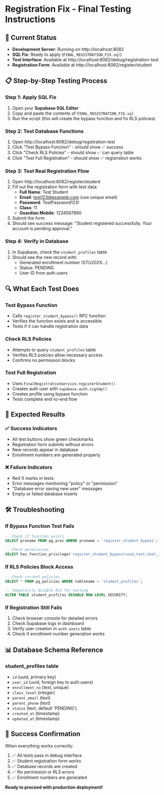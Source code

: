 # Registration Fix - Final Testing Instructions

## 🎯 Current Status
- **Development Server**: Running on http://localhost:8082
- **SQL Fix**: Ready to apply (`FINAL_REGISTRATION_FIX.sql`)
- **Test Interface**: Available at http://localhost:8082/debug/registration-test
- **Registration Form**: Available at http://localhost:8082/register/student

## 📋 Step-by-Step Testing Process

### Step 1: Apply SQL Fix
1. Open your **Supabase SQL Editor**
2. Copy and paste the contents of `FINAL_REGISTRATION_FIX.sql`
3. Run the script (this will create the bypass function and fix RLS policies)

### Step 2: Test Database Functions
1. Open http://localhost:8082/debug/registration-test
2. Click "Test Bypass Function" - should show ✅ success
3. Click "Check RLS Policies" - should show ✅ can query table
4. Click "Test Full Registration" - should show ✅ registration works

### Step 3: Test Real Registration Flow
1. Open http://localhost:8082/register/student  
2. Fill out the registration form with test data:
   - **Full Name**: Test Student
   - **Email**: test123@example.com (use unique email)
   - **Password**: TestPassword123!
   - **Class**: 11
   - **Guardian Mobile**: 1234567890
3. Submit the form
4. Should see success message: "Student registered successfully. Your account is pending approval."

### Step 4: Verify in Database
1. In Supabase, check the `student_profiles` table
2. Should see the new record with:
   - Generated enrollment number (STU202X...)
   - Status: PENDING
   - User ID from auth.users

## 🔍 What Each Test Does

### Test Bypass Function
- Calls `register_student_bypass()` RPC function
- Verifies the function exists and is accessible
- Tests if it can handle registration data

### Check RLS Policies  
- Attempts to query `student_profiles` table
- Verifies RLS policies allow necessary access
- Confirms no permission blocks

### Test Full Registration
- Uses `FinalRegistrationService.registerStudent()`
- Creates auth user with `supabase.auth.signUp()`
- Creates profile using bypass function
- Tests complete end-to-end flow

## 🚨 Expected Results

### ✅ Success Indicators
- All test buttons show green checkmarks
- Registration form submits without errors
- New records appear in database
- Enrollment numbers are generated properly

### ❌ Failure Indicators
- Red X marks in tests
- Error messages mentioning "policy" or "permission"
- "Database error saving new user" messages
- Empty or failed database inserts

## 🛠️ Troubleshooting

### If Bypass Function Test Fails
```sql
-- Check if function exists
SELECT proname FROM pg_proc WHERE proname = 'register_student_bypass';

-- Check permissions
SELECT has_function_privilege('register_student_bypass(uuid,text,text,integer,text,text)', 'execute');
```

### If RLS Policies Block Access
```sql
-- Check current policies
SELECT * FROM pg_policies WHERE tablename = 'student_profiles';

-- Temporarily disable RLS for testing
ALTER TABLE student_profiles DISABLE ROW LEVEL SECURITY;
```

### If Registration Still Fails
1. Check browser console for detailed errors
2. Check Supabase logs in dashboard
3. Verify user creation in `auth.users` table
4. Check if enrollment number generation works

## 📊 Database Schema Reference

### student_profiles table
- `id` (uuid, primary key)
- `user_id` (uuid, foreign key to auth.users)
- `enrollment_no` (text, unique)
- `class_level` (integer)
- `parent_email` (text)
- `parent_phone` (text)
- `status` (text, default 'PENDING')
- `created_at` (timestamp)
- `updated_at` (timestamp)

## 🎉 Success Confirmation

When everything works correctly:
1. ✅ All tests pass in debug interface
2. ✅ Student registration form works
3. ✅ Database records are created
4. ✅ No permission or RLS errors
5. ✅ Enrollment numbers are generated

**Ready to proceed with production deployment!**
